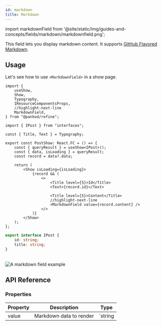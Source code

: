 ```yaml
---
id: markdown
title: Markdown
---
```


import markdownField from '@site/static/img/guides-and-concepts/fields/markdown/markdownfield.png';

This field lets you display markdown content. It supports [GitHub Flavored Markdown](https://github.github.com/gfm/).

## Usage

Let's see how to use `<MarkdownField>` in a show page.

```tsx title="pages/posts/show.tsx"
import {
    useShow,
    Show,
    Typography,
    IResourceComponentsProps,
    //highlight-next-line
    MarkdownField,
} from "@pankod/refine";

import { IPost } from "interfaces";

const { Title, Text } = Typography;

export const PostShow: React.FC = () => {
    const { queryResult } = useShow<IPost>();
    const { data, isLoading } = queryResult;
    const record = data?.data;

    return (
        <Show isLoading={isLoading}>
            {record && (
                <>
                    <Title level={5}>Id</Title>
                    <Text>{record.id}</Text>

                    <Title level={5}>Content</Title>
                    //highlight-next-line
                    <MarkdownField value={record.content} />
                </>
            )}
        </Show>
    );
};
```

```ts title="interfaces/index.d.ts"
export interface IPost {   
    id: string;    
    title: string;
}
```

<br/>
<div>
    <img src={markdownField} alt="A markdown field example"/>
</div>

## API Reference

### Properties

| Property | Description             | Type                 |
| -------- | ----------------------- | -------------------- |
| value    | Markdown data to render | `string | undefined` |
